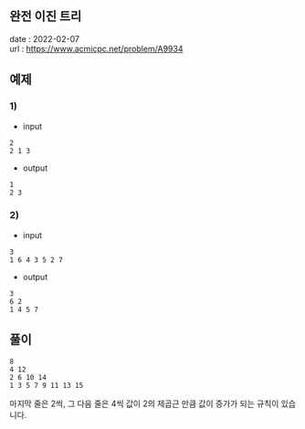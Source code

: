 완전 이진 트리
---

date : 2022-02-07\
url : https://www.acmicpc.net/problem/A9934

예제
--

### 1)
- input
```
2
2 1 3
```

- output
```
1
2 3
```

### 2)

- input
```
3
1 6 4 3 5 2 7
```

- output
```
3
6 2
1 4 5 7
```

풀이
---

```
8
4 12
2 6 10 14
1 3 5 7 9 11 13 15 
```
마지막 줄은 2씩, 그 다음 줄은 4씩 값이 2의 제곱근 만큼 값이 증가가 되는 규칙이 있습니다.